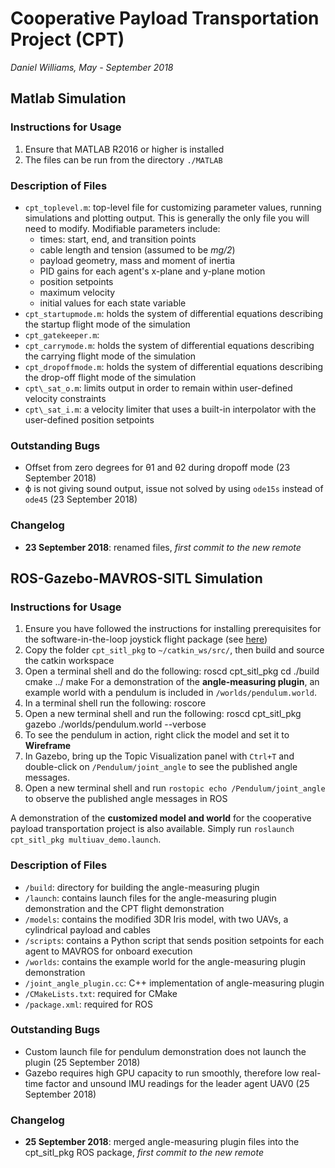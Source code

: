 # Cooperative Payload Transportation Project (CPT)
*Daniel Williams, May - September 2018*

## Matlab Simulation
### Instructions for Usage
1. Ensure that MATLAB R2016 or higher is installed
2. The files can be run from the directory `./MATLAB`

### Description of Files

* `cpt_toplevel.m`: top-level file for customizing parameter values, running simulations and plotting output. This is generally the only file you will need to modify. Modifiable parameters include:
    * times: start, end, and transition points
    * cable length and tension (assumed to be _mg/2_)
    * payload geometry, mass and moment of inertia
    * PID gains for each agent's x-plane and y-plane motion
    * position setpoints
    * maximum velocity
    * initial values for each state variable
* `cpt_startupmode.m`: holds the system of differential equations describing the startup flight mode of the simulation
* `cpt_gatekeeper.m`:
* `cpt_carrymode.m`: holds the system of differential equations describing the carrying flight mode of the simulation
* `cpt_dropoffmode.m`: holds the system of differential equations describing the drop-off flight mode of the simulation
* `cpt\_sat_o.m`: limits output in order to remain within user-defined velocity constraints
* `cpt\_sat_i.m`: a velocity limiter that uses a built-in interpolator with the user-defined position setpoints

### Outstanding Bugs
* Offset from zero degrees for θ1 and θ2 during dropoff mode (23 September 2018)
* ϕ is not giving sound output, issue not solved by using `ode15s` instead of `ode45` (23 September 2018)

### Changelog
* **23 September 2018**: renamed files, *first commit to the new remote*

## ROS-Gazebo-MAVROS-SITL Simulation
### Instructions for Usage

1. Ensure you have followed the instructions for installing prerequisites for the software-in-the-loop joystick flight package (see [here](https://risc.readthedocs.io/1-flight-gazebo.html))
2. Copy the folder `cpt_sitl_pkg` to `~/catkin_ws/src/`, then build and source the catkin workspace
3. Open a terminal shell and do the following:
    roscd cpt_sitl_pkg
    cd ./build
    cmake ../
    make
For a demonstration of the **angle-measuring plugin**, an example world with a pendulum is included in `/worlds/pendulum.world`. 
1. In a terminal shell run the following:
    roscore
2. Open a new terminal shell and run the following:
    roscd cpt_sitl_pkg
    gazebo ./worlds/pendulum.world --verbose
3. To see the pendulum in action, right click the model and set it to **Wireframe**
4. In Gazebo, bring up the Topic Visualization panel with `Ctrl+T` and double-click on `/Pendulum/joint_angle` to see the published angle messages.
5. Open a new terminal shell and run `rostopic echo /Pendulum/joint_angle` to observe the published angle messages in ROS

A demonstration of the **customized model and world** for the cooperative payload transportation project is also available. Simply run `roslaunch cpt_sitl_pkg multiuav_demo.launch`.

### Description of Files
* `/build`: directory for building the angle-measuring plugin
* `/launch`: contains launch files for the angle-measuring plugin demonstration and the CPT flight demonstration
* `/models`: contains the modified 3DR Iris model, with two UAVs, a cylindrical payload and cables
* `/scripts`: contains a Python script that sends position setpoints for each agent to MAVROS for onboard execution
* `/worlds`: contains the example world for the angle-measuring plugin demonstration
* `/joint_angle_plugin.cc`: C++ implementation of angle-measuring plugin
* `/CMakeLists.txt`: required for CMake
* `/package.xml`: required for ROS

### Outstanding Bugs

* Custom launch file for pendulum demonstration does not launch the plugin (25 September 2018)
* Gazebo requires high GPU capacity to run smoothly, therefore low real-time factor and unsound IMU readings for the leader agent UAV0 (25 September 2018)

### Changelog
* **25 September 2018**: merged angle-measuring plugin files into the cpt\_sitl_pkg ROS package, *first commit to the new remote*